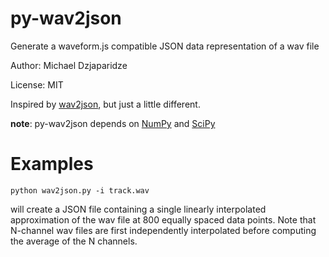 # py-wav2json
Generate a waveform.js compatible JSON data representation of a wav file

Author: Michael Dzjaparidze

License: MIT

Inspired by [wav2json](https://github.com/beschulz/wav2json), but just a little different.

**note**: py-wav2json depends on [NumPy](http://www.numpy.org/) and [SciPy](https://www.scipy.org/)

# Examples
    python wav2json.py -i track.wav
will create a JSON file containing a single linearly interpolated approximation of the wav file at 800 equally spaced data points. Note that N-channel wav files are first independently interpolated before computing the average of the N channels.
